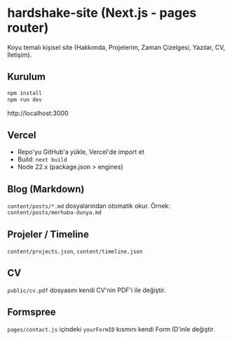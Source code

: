 # hardshake-site (Next.js - pages router)

Koyu temalı kişisel site (Hakkımda, Projelerim, Zaman Çizelgesi, Yazılar, CV, İletişim).

## Kurulum
```bash
npm install
npm run dev
```
http://localhost:3000

## Vercel
- Repo'yu GitHub'a yükle, Vercel'de import et
- Build: `next build`
- Node 22.x (package.json > engines)

## Blog (Markdown)
`content/posts/*.md` dosyalarından otomatik okur.
Örnek: `content/posts/merhaba-dunya.md`

## Projeler / Timeline
`content/projects.json`, `content/timeline.json`

## CV
`public/cv.pdf` dosyasını kendi CV'nin PDF'i ile değiştir.

## Formspree
`pages/contact.js` içindeki `yourFormID` kısmını kendi Form ID'inle değiştir.
